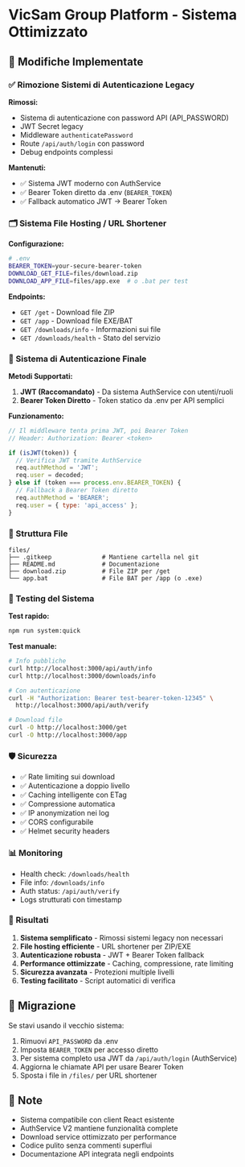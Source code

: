 # VicSam Group Platform - Sistema Ottimizzato

## 🎯 Modifiche Implementate

### ✅ Rimozione Sistemi di Autenticazione Legacy

**Rimossi:**
- Sistema di autenticazione con password API (API_PASSWORD)
- JWT Secret legacy
- Middleware `authenticatePassword`
- Route `/api/auth/login` con password
- Debug endpoints complessi

**Mantenuti:**
- ✅ Sistema JWT moderno con AuthService
- ✅ Bearer Token diretto da .env (`BEARER_TOKEN`)
- ✅ Fallback automatico JWT → Bearer Token

### 🗂️ Sistema File Hosting / URL Shortener

**Configurazione:**
```bash
# .env
BEARER_TOKEN=your-secure-bearer-token
DOWNLOAD_GET_FILE=files/download.zip
DOWNLOAD_APP_FILE=files/app.exe  # o .bat per test
```

**Endpoints:**
- `GET /get` - Download file ZIP
- `GET /app` - Download file EXE/BAT
- `GET /downloads/info` - Informazioni sui file
- `GET /downloads/health` - Stato del servizio

### 🔐 Sistema di Autenticazione Finale

**Metodi Supportati:**
1. **JWT (Raccomandato)** - Da sistema AuthService con utenti/ruoli
2. **Bearer Token Diretto** - Token statico da .env per API semplici

**Funzionamento:**
```javascript
// Il middleware tenta prima JWT, poi Bearer Token
// Header: Authorization: Bearer <token>

if (isJWT(token)) {
  // Verifica JWT tramite AuthService
  req.authMethod = 'JWT';
  req.user = decoded;
} else if (token === process.env.BEARER_TOKEN) {
  // Fallback a Bearer Token diretto
  req.authMethod = 'BEARER';
  req.user = { type: 'api_access' };
}
```

### 📁 Struttura File

```
files/
├── .gitkeep              # Mantiene cartella nel git
├── README.md             # Documentazione
├── download.zip          # File ZIP per /get
└── app.bat               # File BAT per /app (o .exe)
```

### 🚀 Testing del Sistema

**Test rapido:**
```bash
npm run system:quick
```

**Test manuale:**
```bash
# Info pubbliche
curl http://localhost:3000/api/auth/info
curl http://localhost:3000/downloads/info

# Con autenticazione
curl -H "Authorization: Bearer test-bearer-token-12345" \
  http://localhost:3000/api/auth/verify

# Download file
curl -O http://localhost:3000/get
curl -O http://localhost:3000/app
```

### 🛡️ Sicurezza

- ✅ Rate limiting sui download
- ✅ Autenticazione a doppio livello
- ✅ Caching intelligente con ETag
- ✅ Compressione automatica
- ✅ IP anonymization nei log
- ✅ CORS configurabile
- ✅ Helmet security headers

### 📊 Monitoring

- Health check: `/downloads/health`
- File info: `/downloads/info`
- Auth status: `/api/auth/verify`
- Logs strutturati con timestamp

### 🎯 Risultati

1. **Sistema semplificato** - Rimossi sistemi legacy non necessari
2. **File hosting efficiente** - URL shortener per ZIP/EXE
3. **Autenticazione robusta** - JWT + Bearer Token fallback
4. **Performance ottimizzate** - Caching, compressione, rate limiting
5. **Sicurezza avanzata** - Protezioni multiple livelli
6. **Testing facilitato** - Script automatici di verifica

## 🔄 Migrazione

Se stavi usando il vecchio sistema:
1. Rimuovi `API_PASSWORD` da .env
2. Imposta `BEARER_TOKEN` per accesso diretto
3. Per sistema completo usa JWT da `/api/auth/login` (AuthService)
4. Aggiorna le chiamate API per usare Bearer Token
5. Sposta i file in `/files/` per URL shortener

## 📝 Note

- Sistema compatibile con client React esistente
- AuthService V2 mantiene funzionalità complete
- Download service ottimizzato per performance
- Codice pulito senza commenti superflui
- Documentazione API integrata negli endpoints
